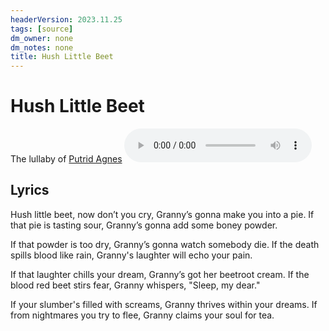 ```yaml
---
headerVersion: 2023.11.25
tags: [source]
dm_owner: none
dm_notes: none
title: Hush Little Beet
---
```

# Hush Little Beet

The lullaby of [Putrid Agnes](<../../people/fey/putrid-agnes.md>)
<audio controls>
    <source src="/taelgarverse/assets/audio/hush-little-beet.mp3">
</audio>

## Lyrics

Hush little beet, now don’t you cry,
Granny’s gonna make you into a pie.
If that pie is tasting sour,
Granny’s gonna add some boney powder.

If that powder is too dry,
Granny’s gonna watch somebody die.
If the death spills blood like rain,
Granny's laughter will echo your pain.

If that laughter chills your dream,
Granny’s got her beetroot cream.
If the blood red beet stirs fear,
Granny whispers, "Sleep, my dear."

If your slumber's filled with screams,
Granny thrives within your dreams.
If from nightmares you try to flee,
Granny claims your soul for tea.